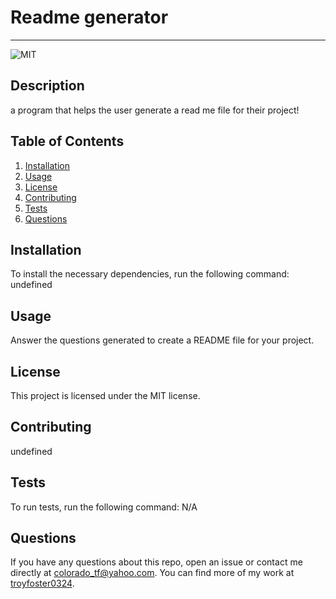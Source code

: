 # Readme generator
  ---

  ![MIT](https://img.shields.io/badge/license-MIT-green)

  ## Description
  a program that helps the user generate a read me file for their project!

  ## Table of Contents
  1. [Installation](#installation)
  2. [Usage](#usage)
  3. [License](#license)
  4. [Contributing](#contributing)
  5. [Tests](#tests)
  6. [Questions](#questions)

  ## Installation
  To install the necessary dependencies, run the following command:
  undefined

  ## Usage
  Answer the questions generated to create a README file for your project.

  ## License 
  This project is licensed under the MIT license.

  ## Contributing
  undefined

  ## Tests
  To run tests, run the following command:
  N/A

  ## Questions
  If you have any questions about this repo, open an issue or contact me directly at [colorado_tf@yahoo.com](mailto:colorado_tf@yahoo.com). You can find more of my work at [troyfoster0324](https://www.github.com/troyfoster0324).
